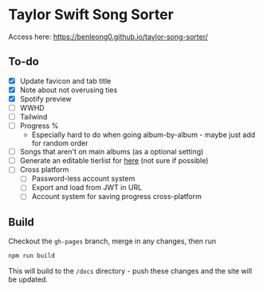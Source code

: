 # Taylor Swift Song Sorter

Access here: https://benleong0.github.io/taylor-song-sorter/

## To-do

- [x] Update favicon and tab title
- [x] Note about not overusing ties
- [x] Spotify preview
- [ ] WWHD
- [ ] Tailwind
- [ ] Progress %
  - Especially hard to do when going album-by-album - maybe just add for random order
- [ ] Songs that aren't on main albums (as a optional setting)
- [ ] Generate an editable tierlist for [here](https://tiermaker.com/create/all-taylor-swift-songs-updated-for-speak-now-tv-15777298) (not sure if possible)
- [ ] Cross platform
    - [ ] Password-less account system
    - [ ] Export and load from JWT in URL
    - [ ] Account system for saving progress cross-platform

## Build

Checkout the `gh-pages` branch, merge in any changes, then run

```bash
npm run build
```

This will build to the `/docs` directory - push these changes and the site will be updated.
